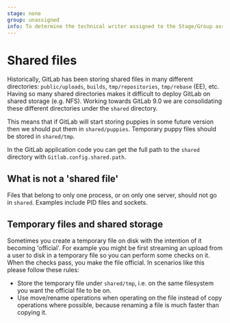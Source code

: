 ```yaml
---
stage: none
group: unassigned
info: To determine the technical writer assigned to the Stage/Group associated with this page, see https://about.gitlab.com/handbook/engineering/ux/technical-writing/#assignments
---
```


# Shared files

Historically, GitLab has been storing shared files in many different
directories: `public/uploads`, `builds`, `tmp/repositories`, `tmp/rebase` (EE),
etc. Having so many shared directories makes it difficult to deploy GitLab on
shared storage (e.g. NFS). Working towards GitLab 9.0 we are consolidating
these different directories under the `shared` directory.

This means that if GitLab will start storing puppies in some future version
then we should put them in `shared/puppies`. Temporary puppy files should be
stored in `shared/tmp`.

In the GitLab application code you can get the full path to the `shared`
directory with `Gitlab.config.shared.path`.

## What is not a 'shared file'

Files that belong to only one process, or on only one server, should not go in
`shared`. Examples include PID files and sockets.

## Temporary files and shared storage

Sometimes you create a temporary file on disk with the intention of it becoming
'official'. For example you might be first streaming an upload from a user to
disk in a temporary file so you can perform some checks on it. When the checks
pass, you make the file official. In scenarios like this please follow these
rules:

- Store the temporary file under `shared/tmp`, i.e. on the same filesystem you
  want the official file to be on.
- Use move/rename operations when operating on the file instead of copy
  operations where possible, because renaming a file is much faster than
  copying it.

